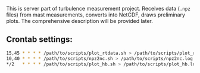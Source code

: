 This is server part of turbulence measurement project. Receives data (`.npz` files) from mast measurements, converts into NetCDF, draws preliminary plots.  The comprehensive description will be provided later.

## Crontab settings:
```bash
15,45 * * * * /path/to/scripts/plot_rtdata.sh > /path/to/scripts/plot_rtdata.log 2>&1
10,40 * * * * /path/to/scripts/npz2nc.sh > /path/to/scripts/npz2nc.log 2>&1
*/2   * * * * /path/to/scripts/plot_hb.sh > /path/to/scripts/plot_hb.log 2>&1
```
